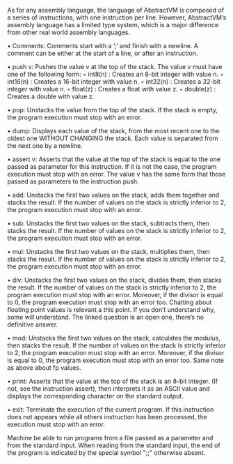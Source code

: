 As for any assembly language, the language of AbstractVM is composed of a series of
instructions, with one instruction per line. However, AbstractVM’s assembly language
has a limited type system, which is a major difference from other real world assembly
languages.

• Comments: Comments start with a ’;’ and finish with a newline. A comment can
  be either at the start of a line, or after an instruction.
  
• push v: Pushes the value v at the top of the stack. The value v must have one of
  the following form:
  ◦ int8(n) : Creates an 8-bit integer with value n.
  ◦ int16(n) : Creates a 16-bit integer with value n.
  ◦ int32(n) : Creates a 32-bit integer with value n.
  ◦ float(z) : Creates a float with value z.
  ◦ double(z) : Creates a double with value z.

• pop: Unstacks the value from the top of the stack. If the stack is empty, the
  program execution must stop with an error.

• dump: Displays each value of the stack, from the most recent one to the oldest
  one WITHOUT CHANGING the stack. Each value is separated from the next one
  by a newline.

• assert v: Asserts that the value at the top of the stack is equal to the one passed
  as parameter for this instruction. If it is not the case, the program execution must
  stop with an error. The value v has the same form that those passed as parameters
  to the instruction push.

• add: Unstacks the first two values on the stack, adds them together and stacks the
  result. If the number of values on the stack is strictly inferior to 2, the program
  execution must stop with an error.

• sub: Unstacks the first two values on the stack, subtracts them, then stacks the
  result. If the number of values on the stack is strictly inferior to 2, the program
  execution must stop with an error.

• mul: Unstacks the first two values on the stack, multiplies them, then stacks the
  result. If the number of values on the stack is strictly inferior to 2, the program
  execution must stop with an error.

• div: Unstacks the first two values on the stack, divides them, then stacks the result.
  If the number of values on the stack is strictly inferior to 2, the program execution
  must stop with an error. Moreover, if the divisor is equal to 0, the program execution
  must stop with an error too. Chatting about floating point values is relevant a this
  point. If you don’t understand why, some will understand. The linked question is
  an open one, there’s no definitive answer.

• mod: Unstacks the first two values on the stack, calculates the modulus, then
  stacks the result. If the number of values on the stack is strictly inferior to 2, the
  program execution must stop with an error. Moreover, if the divisor is equal to 0,
  the program execution must stop with an error too. Same note as above about fp
  values.

• print: Asserts that the value at the top of the stack is an 8-bit integer. (If not,
  see the instruction assert), then interprets it as an ASCII value and displays the
  corresponding character on the standard output.

• exit: Terminate the execution of the current program. If this instruction does not
  appears while all others instruction has been processed, the execution must stop
  with an error.
  
  Machine be able to run programs from a file passed as a parameter and from the standard input. 
  When reading from the standard input, the end of the program is indicated 
  by the special symbol ";;" otherwise absent.
